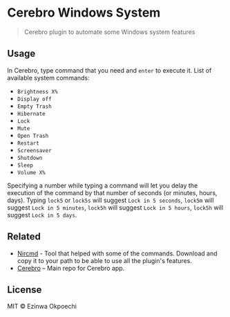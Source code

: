 # Cerebro Windows System
> Cerebro plugin to automate some Windows system features

## Usage

In Cerebro, type command that you need and `enter` to execute it. List of available system commands:

* `Brightness X%`
* `Display off`
* `Empty Trash`
* `Hibernate`
* `Lock`
* `Mute`
* `Open Trash`
* `Restart`
* `Screensaver`
* `Shutdown`
* `Sleep`
* `Volume X%`

Specifying a number while typing a command will let you delay the execution of the command by that number of seconds (or minutes, hours, days).
Typing `lock5` or `lock5s` will suggest `Lock in 5 seconds`, `lock5m` will suggest `Lock in 5 minutes`, `lock5h` will suggest `Lock in 5 hours`, `lock5h` will suggest `Lock in 5 days`.

## Related
- [Nircmd](http://www.nirsoft.net/utils/nircmd.html) - Tool that helped with some of the commands. Download and copy it to your path to be able to use all the plugin's features.
- [Cerebro](http://github.com/KELiON/cerebro) – Main repo for Cerebro app.


## License

MIT © Ezinwa Okpoechi
